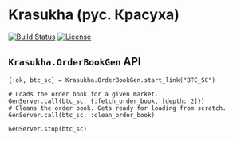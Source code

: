 # Krasukha (рус. Красуха)

[![Build Status](https://travis-ci.org/Zatvobor/krasukha.svg?branch=master)](https://travis-ci.org/Zatvobor/krasukha) [![License](https://img.shields.io/badge/license-MIT-blue.svg)](https://github.com/Zatvobor/krasukha/blob/master/LICENSE)

## `Krasukha.OrderBookGen` API

```iex
{:ok, btc_sc} = Krasukha.OrderBookGen.start_link("BTC_SC")

# Loads the order book for a given market.
GenServer.call(btc_sc, {:fetch_order_book, [depth: 2]})
# Cleans the order book. Gets ready for loading from scratch.
GenServer.call(btc_sc, :clean_order_book)

GenServer.stop(btc_sc)
```
